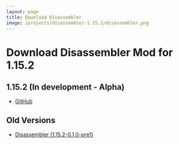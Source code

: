 ```yaml
---
layout: page
title: Download Disassembler
image: /projects/disassembler-1.15.2/disassembler.png
---
```

# Download Disassembler Mod for 1.15.2

## 1.15.2 (In development - Alpha)
- [GitHub](https://github.com/kman3107/Disassembler/releases/download/1.15.2-0.1.0-pre2/Disassembler-1.15.2-0.1.0-pre2.jar)

## Old Versions
- [Disassembler (1.15.2-0.1.0-pre1)](/projects/disassembler-1.15.2/download/old/Disassembler-1.15.2-0.1.0-pre1.jar)
